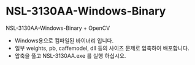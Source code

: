 # NSL-3130AA-Windows-Binary
NSL-3130AA-Windows-Binary + OpenCV

- Windows용으로 컴파일된 바이너리 입니다.
- 일부 weights, pb, caffemodel, dll 등의 사이즈 문제로 압축하여 배포합니다.
- 압축을 풀고 NSL-3130AA.exe 를 실행 하십시오.
